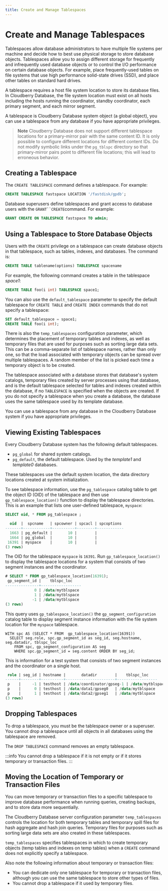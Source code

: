 ```yaml
---
title: Create and Manage Tablespaces 
---
```


# Create and Manage Tablespaces

Tablespaces allow database administrators to have multiple file systems per machine and decide how to best use physical storage to store database objects. Tablespaces allow you to assign different storage for frequently and infrequently used database objects or to control the I/O performance on certain database objects. For example, place frequently-used tables on file systems that use high performance solid-state drives (SSD), and place other tables on standard hard drives.

A tablespace requires a host file system location to store its database files. In Cloudberry Database, the file system location must exist on all hosts including the hosts running the coordinator, standby coordinator, each primary segment, and each mirror segment.

A tablespace is Cloudberry Database system object (a global object), you can use a tablespace from any database if you have appropriate privileges.

> **Note** Cloudberry Database does not support different tablespace locations for a primary-mirror pair with the same content ID. It is only possible to configure different locations for different content IDs. Do not modify symbolic links under the `pg_tblspc` directory so that primary-mirror pairs point to different file locations; this will lead to erroneous behavior.

## Creating a Tablespace 

The `CREATE TABLESPACE` command defines a tablespace. For example:

```sql
CREATE TABLESPACE fastspace LOCATION '/fastdisk/gpdb';
```

Database superusers define tablespaces and grant access to database users with the `GRANT``CREATE`command. For example:

```sql
GRANT CREATE ON TABLESPACE fastspace TO admin;
```

## Using a Tablespace to Store Database Objects 

Users with the `CREATE` privilege on a tablespace can create database objects in that tablespace, such as tables, indexes, and databases. The command is:

```sql
CREATE TABLE tablename(options) TABLESPACE spacename
```

For example, the following command creates a table in the tablespace *space1*:

```sql
CREATE TABLE foo(i int) TABLESPACE space1;
```

You can also use the `default_tablespace` parameter to specify the default tablespace for `CREATE TABLE` and `CREATE INDEX` commands that do not specify a tablespace:

```sql
SET default_tablespace = space1;
CREATE TABLE foo(i int);
```

There is also the `temp_tablespaces` configuration parameter, which determines the placement of temporary tables and indexes, as well as temporary files that are used for purposes such as sorting large data sets. This can be a comma-separate list of tablespace names, rather than only one, so that the load associated with temporary objects can be spread over multiple tablespaces. A random member of the list is picked each time a temporary object is to be created.

The tablespace associated with a database stores that database's system catalogs, temporary files created by server processes using that database, and is the default tablespace selected for tables and indexes created within the database, if no `TABLESPACE` is specified when the objects are created. If you do not specify a tablespace when you create a database, the database uses the same tablespace used by its template database.

You can use a tablespace from any database in the Cloudberry Database system if you have appropriate privileges.

## Viewing Existing Tablespaces 

Every Cloudberry Database system has the following default tablespaces.

- `pg_global` for shared system catalogs.
- `pg_default`, the default tablespace. Used by the *template1* and *template0* databases.

These tablespaces use the default system location, the data directory locations created at system initialization.

To see tablespace information, use the `pg_tablespace` catalog table to get the object ID (OID) of the tablespace and then use `gp_tablespace_location()` function to display the tablespace directories. This is an example that lists one user-defined tablespace, `myspace`:

```sql
SELECT oid, * FROM pg_tablespace ;

  oid  |  spcname   | spcowner | spcacl | spcoptions
-------+------------+----------+--------+------------
  1663 | pg_default |       10 |        |
  1664 | pg_global  |       10 |        |
 16391 | myspace    |       10 |        |
(3 rows)
```

The OID for the tablespace `myspace` is `16391`. Run `gp_tablespace_location()` to display the tablespace locations for a system that consists of two segment instances and the coordinator.

```sql
# SELECT * FROM gp_tablespace_location(16391);
 gp_segment_id |    tblspc_loc
---------------+------------------
             0 | /data/mytblspace
             1 | /data/mytblspace
            -1 | /data/mytblspace
(3 rows)
```

This query uses `gp_tablespace_location()` the `gp_segment_configuration` catalog table to display segment instance information with the file system location for the `myspace` tablespace.

```
WITH spc AS (SELECT * FROM  gp_tablespace_location(16391))
  SELECT seg.role, spc.gp_segment_id as seg_id, seg.hostname, seg.datadir, tblspc_loc 
    FROM spc, gp_segment_configuration AS seg 
    WHERE spc.gp_segment_id = seg.content ORDER BY seg_id;
```

This is information for a test system that consists of two segment instances and the coordinator on a single host.

```sql
 role | seg_id | hostname |       datadir        |    tblspc_loc
------+--------+----------+----------------------+------------------
 p    |     -1 | testhost | /data/coordinator/gpseg-1 | /data/mytblspace
 p    |      0 | testhost | /data/data1/gpseg0   | /data/mytblspace
 p    |      1 | testhost | /data/data2/gpseg1   | /data/mytblspace
(3 rows)
```

## Dropping Tablespaces 

To drop a tablespace, you must be the tablespace owner or a superuser. You cannot drop a tablespace until all objects in all databases using the tablespace are removed.

The `DROP TABLESPACE` command removes an empty tablespace.

:::info
You cannot drop a tablespace if it is not empty or if it stores temporary or transaction files.
:::

## Moving the Location of Temporary or Transaction Files 

You can move temporary or transaction files to a specific tablespace to improve database performance when running queries, creating backups, and to store data more sequentially.

The Cloudberry Database server configuration parameter `temp_tablespaces` controls the location for both temporary tables and temporary spill files for hash aggregate and hash join queries. Temporary files for purposes such as sorting large data sets are also created in these tablespaces.

`temp_tablespaces` specifies tablespaces in which to create temporary objects (temp tables and indexes on temp tables) when a `CREATE` command does not explicitly specify a tablespace.

Also note the following information about temporary or transaction files:

- You can dedicate only one tablespace for temporary or transaction files, although you can use the same tablespace to store other types of files.
- You cannot drop a tablespace if it used by temporary files.
